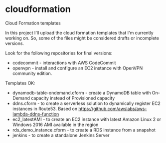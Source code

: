 # cloudformation
Cloud Formation templates

In this project I'll upload the cloud formation templates that I'm currently working on. So, some of the files might be considered drafts or incomplete versions.

Look for the following repositories for final versions:

* codecommit - interactions with AWS CodeCommit
* openvpn - install and configure an EC2 instance with OpenVPN community edition.

Templates OK:

* dynamodb-table-ondemand.cform - create a DynamoDB table with On-Demand capacity instead of Provisioned capacity
* ddns.cform - to create a serverless solution to dynamically register EC2 instances in Route53. Based on https://github.com/awslabs/aws-lambda-ddns-function
* ec2_latestAMI - to create an EC2 instance with latest Amazon Linux 2 or Windows 2016 AMI available in the region
* rds_demo_instance.cform - to create a RDS instance from a snapshot
* jenkins - to create a standalone Jenkins Server
